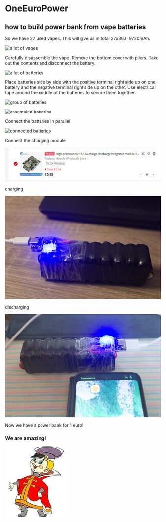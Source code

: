 # OneEuroPower
## how to build power bank from vape batteries

So we have 27 used vapes. This will give us in total 27x360=9720mAh.

![a lot of vapes](img/IMG_0471.jpg)

Carefully disassemble the vape. Remove the bottom cover with pliers. Take out the contents and disconnect the battery.

![a lot of batteries](img/IMG_0472.jpg)

Place batteries side by side with the positive terminal right side up on one battery and the negative terminal right side up on the other. Use electrical tape around the middle of the batteries to secure them together.

![group of batteries](img/IMG_0473.jpg)

![assembled batteries](img/IMG_0474.jpg)

Connect the batteries in parallel

![connected batteries](img/IMG_0475.jpg)

Connect the charging module

![charge-discharge module](img/module.jpg)

charging

![charge-discharge module](img/charging.jpg)

discharging

![charge-discharge module](img/discharging.jpg)

Now we have a power bank for 1 euro!

### We are amazing!

![we are amazing](img/vovka.jpeg)
